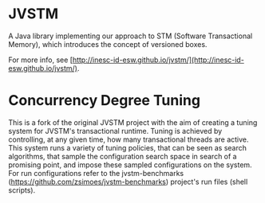JVSTM
=====

A Java library implementing our approach to STM (Software Transactional Memory), which introduces the concept of versioned boxes.

For more info, see [http://inesc-id-esw.github.io/jvstm/](http://inesc-id-esw.github.io/jvstm/).


Concurrency Degree Tuning
=========================

This is a fork of the original JVSTM project with the aim of creating a tuning system for JVSTM's transactional runtime. Tuning is achieved by controlling, at any given time, how many transactional threads are active. This system runs a variety of tuning policies, that can be seen as search algorithms, that sample the configuration search space in search of a promising point, and impose these sampled configurations on the system. For run configurations refer to the jvstm-benchmarks (<https://github.com/zsimoes/jvstm-benchmarks>) project's run files (shell scripts).
